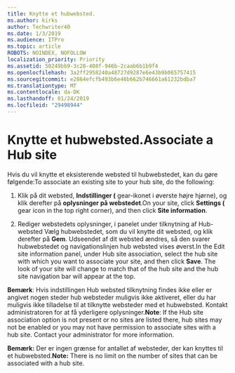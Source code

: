 ```yaml
---
title: Knytte et hubwebsted.
ms.author: kirks
author: Techwriter40
ms.date: 1/3/2019
ms.audience: ITPro
ms.topic: article
ROBOTS: NOINDEX, NOFOLLOW
localization_priority: Priority
ms.assetid: 50249bb9-3c28-408f-946b-2caab6b1b9f4
ms.openlocfilehash: 3a2ff2958240a48727d9287e6e43b9b065757415
ms.sourcegitcommit: e2864efcfb493b6e46b662b746661a61232bdba7
ms.translationtype: MT
ms.contentlocale: da-DK
ms.lasthandoff: 01/24/2019
ms.locfileid: "29498944"
---
```

# <a name="associate-a-hub-site"></a><span data-ttu-id="55423-102">Knytte et hubwebsted.</span><span class="sxs-lookup"><span data-stu-id="55423-102">Associate a Hub site</span></span>

<span data-ttu-id="55423-103">Hvis du vil knytte et eksisterende websted til hubwebstedet, kan du gøre følgende:</span><span class="sxs-lookup"><span data-stu-id="55423-103">To associate an existing site to your hub site, do the following:</span></span>
  
1. <span data-ttu-id="55423-104">Klik på dit websted, **Indstillinger (** gear-ikonet i øverste højre hjørne), og klik derefter på **oplysninger på webstedet**.</span><span class="sxs-lookup"><span data-stu-id="55423-104">On your site, click **Settings (** gear icon in the top right corner), and then click **Site information**.</span></span> 
    
2. <span data-ttu-id="55423-p101">Rediger webstedets oplysninger, i panelet under tilknytning af Hub-websted Vælg hubwebstedet, som du vil knytte dit websted, og klik derefter på **Gem**. Udseendet af dit websted ændres, så den svarer hubwebstedet og navigationslinjen hub websted vises øverst.</span><span class="sxs-lookup"><span data-stu-id="55423-p101">In the Edit site information panel, under Hub site association, select the hub site with which you want to associate your site, and then click **Save**. The look of your site will change to match that of the hub site and the hub site navigation bar will appear at the top.</span></span> 
    
 <span data-ttu-id="55423-p102">**Bemærk**: Hvis indstillingen Hub websted tilknytning findes ikke eller er angivet nogen steder hub websteder muligvis ikke aktiveret, eller du har muligvis ikke tilladelse til at tilknytte websteder med et hubwebsted. Kontakt administratoren for at få yderligere oplysninger.</span><span class="sxs-lookup"><span data-stu-id="55423-p102">**Note**: If the Hub site association option is not present or no sites are listed there, hub sites may not be enabled or you may not have permission to associate sites with a hub site. Contact your administrator for more information.</span></span> 
  
 <span data-ttu-id="55423-109">**Bemærk:** Der er ingen grænse for antallet af websteder, der kan knyttes til et hubwebsted.</span><span class="sxs-lookup"><span data-stu-id="55423-109">**Note:** There is no limit on the number of sites that can be associated with a hub site.</span></span> 
  

